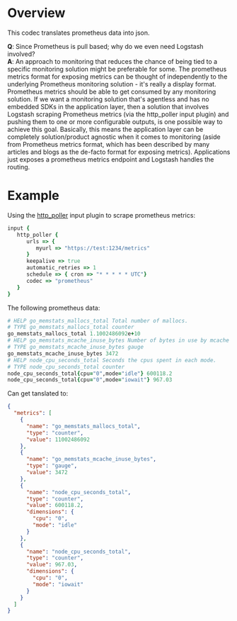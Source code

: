 # Overview

This codec translates prometheus data into json.

**Q**: Since Prometheus is pull based; why do we even need Logstash involved?</br>
**A**: An approach to monitoring that reduces the chance of being tied to a specific monitoring solution might be preferable for some. The prometheus metrics format for exposing metrics can be thought of independently to the underlying Prometheus monitoring solution - it's really a display format. Prometheus metrics should be able to get consumed by any monitoring solution. If we want a monitoring solution that's agentless and has no embedded SDKs in the application layer, then a solution that involves Logstash scraping Prometheus metrics (via the http_poller input plugin) and pushing them to one or more configurable outputs, is one possible way to achieve this goal. Basically, this means the application layer can be completely solution/product agnostic when it comes to monitoring (aside from Prometheus metrics format, which has been described by many articles and blogs as the de-facto format for exposing metrics). Applications just exposes a prometheus metrics endpoint and Logstash handles the routing.

# Example

Using the [http_poller](https://www.elastic.co/guide/en/logstash/current/plugins-inputs-http_poller.html) input plugin to scrape prometheus metrics:
```ruby
input {
   http_poller {
      urls => {
         myurl => "https://test:1234/metrics"
      }
      keepalive => true
      automatic_retries => 1
      schedule => { cron => "* * * * * UTC"}
      codec => "prometheus"
   }
}
```

The following prometheus data:
```ruby
# HELP go_memstats_mallocs_total Total number of mallocs.
# TYPE go_memstats_mallocs_total counter
go_memstats_mallocs_total 1.1002486092e+10
# HELP go_memstats_mcache_inuse_bytes Number of bytes in use by mcache structures.
# TYPE go_memstats_mcache_inuse_bytes gauge
go_memstats_mcache_inuse_bytes 3472
# HELP node_cpu_seconds_total Seconds the cpus spent in each mode.
# TYPE node_cpu_seconds_total counter
node_cpu_seconds_total{cpu="0",mode="idle"} 600118.2
node_cpu_seconds_total{cpu="0",mode="iowait"} 967.03
```

Can get tanslated to:
```json
{
  "metrics": [
    {
      "name": "go_memstats_mallocs_total",
      "type": "counter",
      "value": 11002486092
    },
    {
      "name": "go_memstats_mcache_inuse_bytes",
      "type": "gauge",
      "value": 3472
    },
    {
      "name": "node_cpu_seconds_total",
      "type": "counter",
      "value": 600118.2,
      "dimensions": {
        "cpu": "0",
        "mode": "idle"
      }
    },
    {
      "name": "node_cpu_seconds_total",
      "type": "counter",
      "value": 967.03,
      "dimensions": {
        "cpu": "0",
        "mode": "iowait"
      }
    }
  ]
}
```
